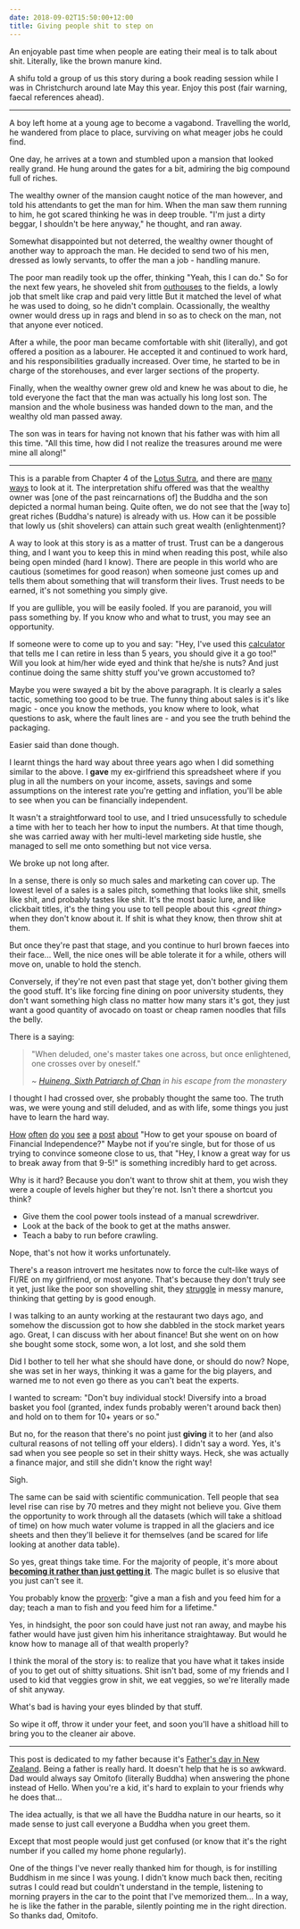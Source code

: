 ```yaml
---
date: 2018-09-02T15:50:00+12:00
title: Giving people shit to step on
---
```


An enjoyable past time when people are eating their meal is to talk about shit.
Literally, like the brown manure kind.

A shifu told a group of us this story during a book reading session while I was in Christchurch around late May this year.
Enjoy this post (fair warning, faecal references ahead).

---

A boy left home at a young age to become a vagabond.
Travelling the world, he wandered from place to place, surviving on what meager jobs he could find.

One day, he arrives at a town and stumbled upon a mansion that looked really grand.
He hung around the gates for a bit, admiring the big compound full of riches.

The wealthy owner of the mansion caught notice of the man however, and told his attendants to get the man for him.
When the man saw them running to him, he got scared thinking he was in deep trouble.
"I'm just a dirty beggar, I shouldn't be here anyway," he thought, and ran away.

Somewhat disappointed but not deterred, the wealthy owner thought of another way to approach the man.
He decided to send two of his men, dressed as lowly servants, to offer the man a job - handling manure.

The poor man readily took up the offer, thinking "Yeah, this I can do."
So for the next few years, he shoveled shit from [outhouses](https://en.wikipedia.org/wiki/Outhouse) to the fields, a lowly job that smelt like crap and paid very little
But it matched the level of what he was used to doing, so he didn't complain.
Ocassionally, the wealthy owner would dress up in rags and blend in so as to check on the man, not that anyone ever noticed.

After a while, the poor man became comfortable with shit (literally), and got offered a position as a labourer.
He accepted it and continued to work hard, and his responsibilities gradually increased.
Over time, he started to be in charge of the storehouses, and ever larger sections of the property.

Finally, when the wealthy owner grew old and knew he was about to die, he told everyone the fact that the man was actually his long lost son.
The mansion and the whole business was handed down to the man, and the wealthy old man passed away.

The son was in tears for having not known that his father was with him all this time.
"All this time, how did I not realize the treasures around me were mine all along!"

---

This is a parable from Chapter 4 of the [Lotus Sutra](https://en.wikipedia.org/wiki/Lotus_Sutra#Outline), and there are [many ways](https://en.wikipedia.org/wiki/Parable_of_the_Prodigal_Son#Similar_parable_in_Mahayana_Buddhism) to look at it.
The interpretation shifu offered was that the wealthy owner was [one of the past reincarnations of] the Buddha and the son depicted a normal human being.
Quite often, we do not see that the [way to] great riches (Buddha's nature) is already with us.
How can it be possible that lowly us (shit shovelers) can attain such great wealth (enlightenment)?

A way to look at this story is as a matter of trust.
Trust can be a dangerous thing, and I want you to keep this in mind when reading this post, while also being open minded (hard I know).
There are people in this world who are cautious (sometimes for good reason) when someone just comes up and tells them about something that will transform their lives.
Trust needs to be earned, it's not something you simply give.

If you are gullible, you will be easily fooled.
If you are paranoid, you will pass something by.
If you know who and what to trust, you may see an opportunity.

If someone were to come up to you and say:
"Hey, I've used this [calculator](https://dqydj.com/ideal-savings-rate-calculator-for-financial-independence-and-retirement/) that tells me I can retire in less than 5 years, you should give it a go too!"
Will you look at him/her wide eyed and think that he/she is nuts?
And just continue doing the same shitty stuff you've grown accustomed to?

Maybe you were swayed a bit by the above paragraph.
It is clearly a sales tactic, something too good to be true.
The funny thing about sales is it's like magic - once you know the methods, you know where to look, what questions to ask, where the fault lines are - and you see the truth behind the packaging.

Easier said than done though.

I learnt things the hard way about three years ago when I did something similar to the above.
I **gave** my ex-girlfriend this spreadsheet where if you plug in all the numbers on your income, assets, savings and some assumptions on the interest rate you're getting and inflation, you'll be able to see when you can be financially independent.

It wasn't a straightforward tool to use, and I tried unsucessfully to schedule a time with her to teach her how to input the numbers.
At that time though, she was carried away with her multi-level marketing side hustle, she managed to sell me onto something but not vice versa.

We broke up not long after.

In a sense, there is only so much sales and marketing can cover up.
The lowest level of a sales is a sales pitch, something that looks like shit, smells like shit, and probably tastes like shit.
It's the most basic lure, and like clickbait titles, it's the thing you use to tell people about this \<*great thing*\> when they don't know about it.
If shit is what they know, then throw shit at them.

But once they're past that stage, and you continue to hurl brown faeces into their face...
Well, the nice ones will be able tolerate it for a while, others will move on, unable to hold the stench.

Conversely, if they're not even past that stage yet, don't bother giving them the good stuff.
It's like forcing fine dining on poor university students, they don't want something high class no matter how many stars it's got, they just want a good quantity of avocado on toast or cheap ramen noodles that fills the belly.

There is a saying:

> "When deluded, one's master takes one across, but once enlightened, one crosses over by oneself."
>
> ~ <cite>[Huineng, Sixth Patriarch of Chan](https://en.wikipedia.org/wiki/Huineng#Escape_from_Monastery) in his escape from the monastery</cite>

I thought I had crossed over, she probably thought the same too.
The truth was, we were young and still deluded, and as with life, some things you just have to learn the hard way.

[How](https://www.pfgeeks.com/spouse-financial-independence/)
[often](http://reachfinancialindependence.com/financial-independence-spouse-board/)
[do](https://www.choosefi.com/how-this-reluctant-spouse-got-on-board-with-fi/)
[you](http://financeclever.com/how-to-get-your-partner-on-board-with-financial-independence/)
[see](https://www.madfientist.com/spouse-early-retirement//)
[a](https://retireby40.org/getting-spouse-onboard-early-retirement/)
[post](http://www.treesfullofmoney.com/how-to-agree-with-your-spouse-about-money/)
[about](http://www.frugalwoods.com/2015/10/16/how-do-you-convince-your-husband-or-wife-to-be-frugal/)
"How to get your spouse on board of Financial Independence?"
Maybe not if you're single, but for those of us trying to convince someone close to us, that "Hey, I know a great way for us to break away from that 9-5!" is something incredibly hard to get across.

Why is it hard?
Because you don't want to throw shit at them, you wish they were a couple of levels higher but they're not.
Isn't there a shortcut you think?

- Give them the cool power tools instead of a manual screwdriver.
- Look at the back of the book to get at the maths answer.
- Teach a baby to run before crawling.

Nope, that's not how it works unfortunately.

There's a reason introvert me hesitates now to force the cult-like ways of FI/RE on my girlfriend, or most anyone.
That's because they don't truly see it yet, just like the poor son shovelling shit, they [struggle](/the-struggle-that-is-personal/) in messy manure, thinking that getting by is good enough.

I was talking to an aunty working at the restaurant two days ago, and somehow the discussion got to how she dabbled in the stock market years ago.
Great, I can discuss with her about finance!
But she went on on how she bought some stock, some won, a lot lost, and she sold them

Did I bother to tell her what she should have done, or should do now?
Nope, she was set in her ways, thinking it was a game for the big players, and warned me to not even go there as you can't beat the experts.

I wanted to scream:
"Don't buy individual stock! Diversify into a broad basket you fool (granted, index funds probably weren't around back then) and hold on to them for 10+ years or so."

But no, for the reason that there's no point just **giving** it to her (and also cultural reasons of not telling off your elders).
I didn't say a word.
Yes, it's sad when you see people so set in their shitty ways.
Heck, she was actually a finance major, and still she didn't know the right way!

Sigh.

The same can be said with scientific communication.
Tell people that sea level rise can rise by 70 metres and they might not believe you.
Give them the opportunity to work through all the datasets (which will take a shitload of time) on how much water volume is trapped in all the glaciers and ice sheets and then they'll believe it for themselves (and be scared for life looking at another data table).

So yes, great things take time.
For the majority of people, it's more about [**becoming it rather than just getting it**](https://www.millennial-revolution.com/build/the-truth-about-financial-independence).
The magic bullet is so elusive that you just can't see it.

You probably know the [proverb](https://en.wiktionary.org/wiki/give_a_man_a_fish_and_you_feed_him_for_a_day;_teach_a_man_to_fish_and_you_feed_him_for_a_lifetime):
"give a man a fish and you feed him for a day; teach a man to fish and you feed him for a lifetime."

Yes, in hindsight, the poor son could have just not ran away, and maybe his father would have just given him his inheritance straightaway.
But would he know how to manage all of that wealth properly?

I think the moral of the story is: to realize that you have what it takes inside of you to get out of shitty situations.
Shit isn't bad, some of my friends and I used to kid that veggies grow in shit, we eat veggies, so we're literally made of shit anyway.

What's bad is having your eyes blinded by that stuff.

So wipe it off, throw it under your feet, and soon you'll have a shitload hill to bring you to the cleaner air above.

---

This post is dedicated to my father because it's [Father's day  in New Zealand](https://en.wikipedia.org/wiki/Father's_Day#New_Zealand).
Being a father is really hard.
It doesn't help that he is so awkward.
Dad would always say Omitofo (literally Buddha) when answering the phone instead of Hello.
When you're a kid, it's hard to explain to your friends why he does that...

The idea actually, is that we all have the Buddha nature in our hearts, so it made sense to just call everyone a Buddha when you greet them.

Except that most people would just get confused (or know that it's the right number if you called my home phone regularly).

One of the things I've never really thanked him for though, is for instilling Buddhism in me since I was young.
I didn't know much back then, reciting sutras I could read but couldn't understand in the temple, listening to morning prayers in the car to the point that I've memorized them...
In a way, he is like the father in the parable, silently pointing me in the right direction.
So thanks dad, Omitofo.
